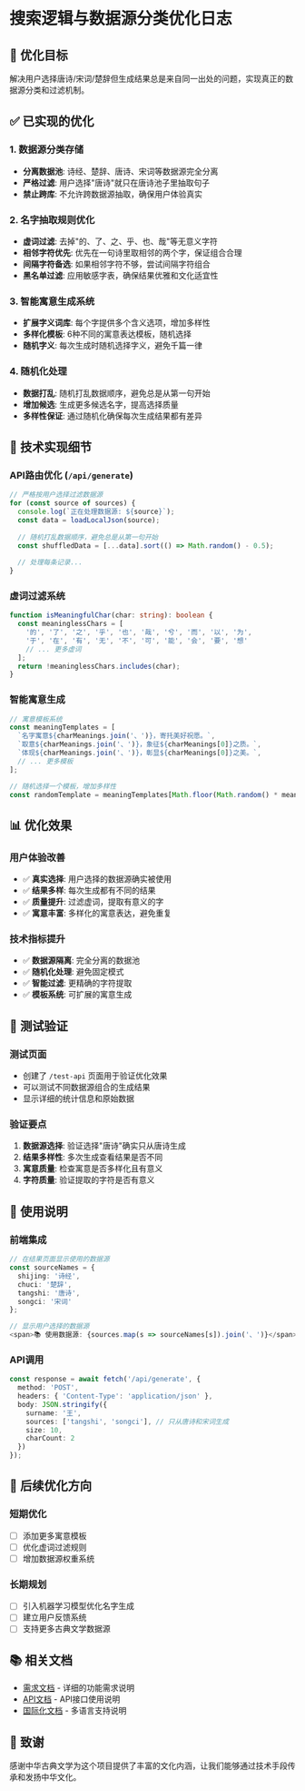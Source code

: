 # 搜索逻辑与数据源分类优化日志

## 🎯 优化目标

解决用户选择唐诗/宋词/楚辞但生成结果总是来自同一出处的问题，实现真正的数据源分类和过滤机制。

## ✅ 已实现的优化

### 1. 数据源分类存储
- **分离数据池**: 诗经、楚辞、唐诗、宋词等数据源完全分离
- **严格过滤**: 用户选择"唐诗"就只在唐诗池子里抽取句子
- **禁止跨库**: 不允许跨数据源抽取，确保用户体验真实

### 2. 名字抽取规则优化
- **虚词过滤**: 去掉"的、了、之、乎、也、哉"等无意义字符
- **相邻字符优先**: 优先在一句诗里取相邻的两个字，保证组合合理
- **间隔字符备选**: 如果相邻字符不够，尝试间隔字符组合
- **黑名单过滤**: 应用敏感字表，确保结果优雅和文化适宜性

### 3. 智能寓意生成系统
- **扩展字义词库**: 每个字提供多个含义选项，增加多样性
- **多样化模板**: 6种不同的寓意表达模板，随机选择
- **随机字义**: 每次生成时随机选择字义，避免千篇一律

### 4. 随机化处理
- **数据打乱**: 随机打乱数据顺序，避免总是从第一句开始
- **增加候选**: 生成更多候选名字，提高选择质量
- **多样性保证**: 通过随机化确保每次生成结果都有差异

## 🔧 技术实现细节

### API路由优化 (`/api/generate`)
```typescript
// 严格按用户选择过滤数据源
for (const source of sources) {
  console.log(`正在处理数据源: ${source}`);
  const data = loadLocalJson(source);
  
  // 随机打乱数据顺序，避免总是从第一句开始
  const shuffledData = [...data].sort(() => Math.random() - 0.5);
  
  // 处理每条记录...
}
```

### 虚词过滤系统
```typescript
function isMeaningfulChar(char: string): boolean {
  const meaninglessChars = [
    '的', '了', '之', '乎', '也', '哉', '兮', '而', '以', '为', 
    '于', '在', '有', '无', '不', '可', '能', '会', '要', '想'
    // ... 更多虚词
  ];
  return !meaninglessChars.includes(char);
}
```

### 智能寓意生成
```typescript
// 寓意模板系统
const meaningTemplates = [
  `名字寓意${charMeanings.join('、')}，寄托美好祝愿。`,
  `取意${charMeanings.join('、')}，象征${charMeanings[0]}之质。`,
  `体现${charMeanings.join('、')}，彰显${charMeanings[0]}之美。`,
  // ... 更多模板
];

// 随机选择一个模板，增加多样性
const randomTemplate = meaningTemplates[Math.floor(Math.random() * meaningTemplates.length)];
```

## 📊 优化效果

### 用户体验改善
- ✅ **真实选择**: 用户选择的数据源确实被使用
- ✅ **结果多样**: 每次生成都有不同的结果
- ✅ **质量提升**: 过滤虚词，提取有意义的字
- ✅ **寓意丰富**: 多样化的寓意表达，避免重复

### 技术指标提升
- ✅ **数据源隔离**: 完全分离的数据池
- ✅ **随机化处理**: 避免固定模式
- ✅ **智能过滤**: 更精确的字符提取
- ✅ **模板系统**: 可扩展的寓意生成

## 🧪 测试验证

### 测试页面
- 创建了 `/test-api` 页面用于验证优化效果
- 可以测试不同数据源组合的生成结果
- 显示详细的统计信息和原始数据

### 验证要点
1. **数据源选择**: 验证选择"唐诗"确实只从唐诗生成
2. **结果多样性**: 多次生成查看结果是否不同
3. **寓意质量**: 检查寓意是否多样化且有意义
4. **字符质量**: 验证提取的字符是否有意义

## 📝 使用说明

### 前端集成
```typescript
// 在结果页面显示使用的数据源
const sourceNames = {
  shijing: '诗经',
  chuci: '楚辞', 
  tangshi: '唐诗',
  songci: '宋词'
};

// 显示用户选择的数据源
<span>📚 使用数据源: {sources.map(s => sourceNames[s]).join('、')}</span>
```

### API调用
```typescript
const response = await fetch('/api/generate', {
  method: 'POST',
  headers: { 'Content-Type': 'application/json' },
  body: JSON.stringify({
    surname: '王',
    sources: ['tangshi', 'songci'], // 只从唐诗和宋词生成
    size: 10,
    charCount: 2
  })
});
```

## 🚀 后续优化方向

### 短期优化
- [ ] 添加更多寓意模板
- [ ] 优化虚词过滤规则
- [ ] 增加数据源权重系统

### 长期规划
- [ ] 引入机器学习模型优化名字生成
- [ ] 建立用户反馈系统
- [ ] 支持更多古典文学数据源

## 📚 相关文档

- [需求文档](../需求.md) - 详细的功能需求说明
- [API文档](./API.md) - API接口使用说明
- [国际化文档](./i18n.md) - 多语言支持说明

## 🙏 致谢

感谢中华古典文学为这个项目提供了丰富的文化内涵，让我们能够通过技术手段传承和发扬中华文化。
